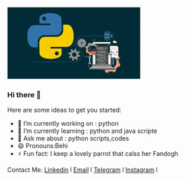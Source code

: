 ![logo](https://github.com/behnazmohammadi77/behnazmohammadi77/blob/main/assets/download.jpg)
### Hi there 👋

<!--
**behnazmohammadi77/behnazmohammadi77** is a ✨ _special_ ✨ repository because its `README.md` (this file) appears on your GitHub profile. -->

Here are some ideas to get you started:

- 🔭 I’m currently working on : python
- 🌱 I’m currently learning : python and java scripte
- 💬 Ask me about : python scripts,codes
- 😄 Pronouns:Behi
- ⚡ Fun fact: I keep a lovely parrot that calss her Fandogh

Contact Me:
[Linkedin](https://www.linkedin.com/in/behnaz-mohammadi-3790511bb/)  l  [Email](behnazmohamadi3@gmail.com) l [Telegram](t.me/shadi_moshirieh) l  [Instagram](https://instagram.com/behnaz_._mohammadi) l
